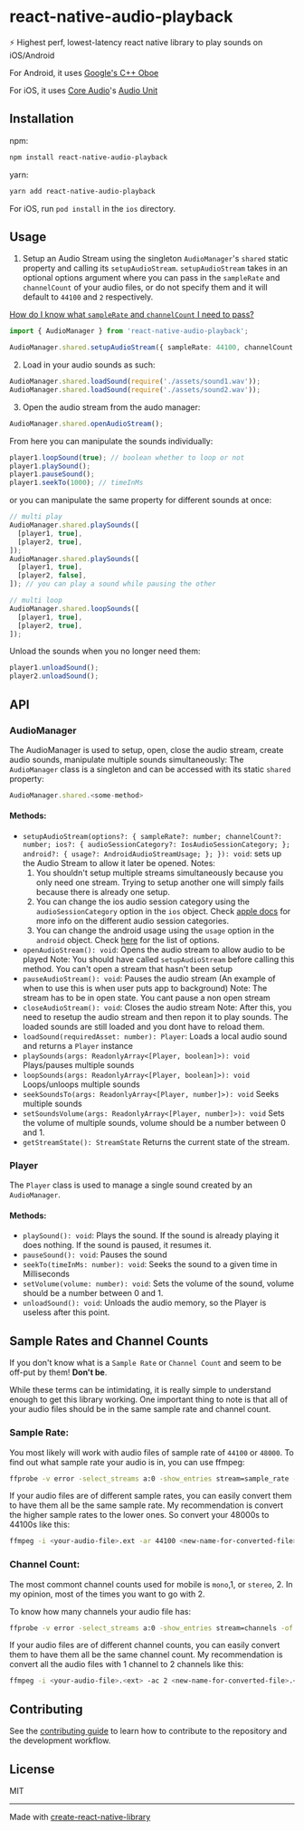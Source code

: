 # react-native-audio-playback

⚡ Highest perf, lowest-latency react native library to play sounds on iOS/Android

For Android, it uses [Google's C++ Oboe](https://github.com/google/oboe)

For iOS, it uses [Core Audio](https://developer.apple.com/library/archive/documentation/MusicAudio/Conceptual/CoreAudioOverview/Introduction/Introduction.html)'s [Audio Unit](https://developer.apple.com/library/archive/documentation/MusicAudio/Conceptual/AudioUnitProgrammingGuide/Introduction/Introduction.html)

## Installation

npm:

```sh
npm install react-native-audio-playback
```

yarn:

```sh
yarn add react-native-audio-playback
```

For iOS, run `pod install` in the `ios` directory.

## Usage

1. Setup an Audio Stream using the singleton `AudioManager`'s `shared` static property and calling its `setupAudioStream`.
   `setupAudioStream` takes in an optional options argument where you can pass in the `sampleRate` and `channelCount` of your audio files, or do not specify them and it will default to `44100` and `2` respectively.

[How do I know what `sampleRate` and `channelCount` I need to pass?](#sample-rates-and-channel-counts)

```ts
import { AudioManager } from 'react-native-audio-playback';

AudioManager.shared.setupAudioStream({ sampleRate: 44100, channelCount: 2 });
```

2. Load in your audio sounds as such:

```ts
AudioManager.shared.loadSound(require('./assets/sound1.wav'));
AudioManager.shared.loadSound(require('./assets/sound2.wav'));
```

3. Open the audio stream from the audo manager:

```ts
AudioManager.shared.openAudioStream();
```

From here you can manipulate the sounds individually:

```ts
player1.loopSound(true); // boolean whether to loop or not
player1.playSound();
player1.pauseSound();
player1.seekTo(1000); // timeInMs
```

or you can manipulate the same property for different sounds at once:

```ts
// multi play
AudioManager.shared.playSounds([
  [player1, true],
  [player2, true],
]);
AudioManager.shared.playSounds([
  [player1, true],
  [player2, false],
]); // you can play a sound while pausing the other

// multi loop
AudioManager.shared.loopSounds([
  [player1, true],
  [player2, true],
]);
```

Unload the sounds when you no longer need them:

```ts
player1.unloadSound();
player2.unloadSound();
```

## API

### AudioManager

The AudioManager is used to setup, open, close the audio stream, create audio sounds, manipulate multiple sounds simultaneously:
The `AudioManager` class is a singleton and can be accessed with its static `shared` property:

```ts
AudioManager.shared.<some-method>
```

#### Methods:

- `setupAudioStream(options?: {
  sampleRate?: number;
  channelCount?: number;
  ios?: {
    audioSessionCategory?: IosAudioSessionCategory;
  };
  android?: {
    usage?: AndroidAudioStreamUsage;
  };
}): void`: sets up the Audio Stream to allow it later be opened.
  Notes:
  1. You shouldn't setup multiple streams simultaneously because you only need one stream. Trying to setup another one will simply fails because there is already one setup.
  2. You can change the ios audio session category using the `audioSessionCategory` option in the `ios` object. Check [apple docs](https://developer.apple.com/documentation/avfaudio/avaudiosession/category-swift.struct#Getting-Standard-Categories) for more info on the different audio session categories.
  3. You can change the android usage using the `usage` option in the `android` object. Check [here](https://github.com/google/oboe/blob/11afdfcd3e1c46dc2ea4b86c83519ebc2d44a1d4/include/oboe/Definitions.h#L316-L377) for the list of options.
- `openAudioStream(): void`: Opens the audio stream to allow audio to be played
  Note: You should have called `setupAudioStream` before calling this method. You can't open a stream that hasn't been setup
- `pauseAudioStream(): void`: Pauses the audio stream (An example of when to use this is when user puts app to background)
  Note: The stream has to be in open state. You cant pause a non open stream
- `closeAudioStream(): void`: Closes the audio stream
  Note: After this, you need to resetup the audio stream and then repon it to play sounds. The loaded sounds are still loaded and you dont have to reload them.
- `loadSound(requiredAsset: number): Player`: Loads a local audio sound and returns a `Player` instance
- `playSounds(args: ReadonlyArray<[Player, boolean]>): void` Plays/pauses multiple sounds
- `loopSounds(args: ReadonlyArray<[Player, boolean]>): void` Loops/unloops multiple sounds
- `seekSoundsTo(args: ReadonlyArray<[Player, number]>): void` Seeks multiple sounds
- `setSoundsVolume(args: ReadonlyArray<[Player, number]>): void` Sets the volume of multiple sounds, volume should be a number between 0 and 1.
- `getStreamState(): StreamState` Returns the current state of the stream.

### Player

The `Player` class is used to manage a single sound created by an `AudioManager`.

#### Methods:

- `playSound(): void`: Plays the sound. If the sound is already playing it does nothing. If the sound is paused, it resumes it.
- `pauseSound(): void`: Pauses the sound
- `seekTo(timeInMs: number): void`: Seeks the sound to a given time in Milliseconds
- `setVolume(volume: number): void`: Sets the volume of the sound, volume should be a number between 0 and 1.
- `unloadSound(): void`: Unloads the audio memory, so the Player is useless after this point.

## Sample Rates and Channel Counts

If you don't know what is a `Sample Rate` or `Channel Count` and seem to be off-put by them! **Don't be**.

While these terms can be intimidating, it is really simple to understand enough to get this library working. One important thing to note is that all of your audio files should be in the same sample rate and channel count.

### Sample Rate:

You most likely will work with audio files of sample rate of `44100` or `48000`. To find out what sample rate your audio is in, you can use ffmpeg:

```sh
ffprobe -v error -select_streams a:0 -show_entries stream=sample_rate -of default=noprint_wrappers=1:nokey=1 <your-audio-file>.<ext>
```

If your audio files are of different sample rates, you can easily convert them to have them all be the same sample rate. My recommendation is convert the higher sample rates to the lower ones. So convert your 48000s to 44100s like this:

```sh
ffmpeg -i <your-audio-file>.ext -ar 44100 <new-name-for-converted-file>.<ext>
```

### Channel Count:

The most commont channel counts used for mobile is `mono`,1, or `stereo`, 2. In my opinion, most of the times you want to go with 2.

To know how many channels your audio file has:

```sh
ffprobe -v error -select_streams a:0 -show_entries stream=channels -of default=noprint_wrappers=1:nokey=1 <your-audio-file>.<ext>
```

If your audio files are of different channel counts, you can easily convert them to have them all be the same channel count. My recommendation is convert all the audio files with 1 channel to 2 channels like this:

```sh
ffmpeg -i <your-audio-file>.<ext> -ac 2 <new-name-for-converted-file>.<ext>
```

## Contributing

See the [contributing guide](CONTRIBUTING.md) to learn how to contribute to the repository and the development workflow.

## License

MIT

---

Made with [create-react-native-library](https://github.com/callstack/react-native-builder-bob)
